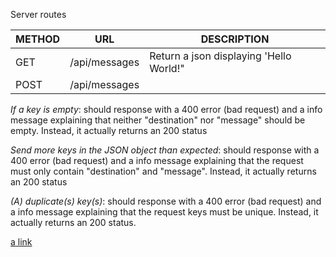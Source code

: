 Server routes

| METHOD | URL | DESCRIPTION |
| ------------- | ------------- | ------------- |
| GET |  /api/messages  |  Return a json displaying 'Hello World!" |
| POST |  /api/messages  |   |



*If a key is empty*: should response with a 400 error (bad request) and a info message explaining that neither "destination" nor "message" should be empty. Instead, it actually returns an 200 status

*Send more keys in the JSON object than expected*: should response with a 400 error (bad request) and a info message explaining that the request must only contain "destination" and "message". Instead, it actually returns an 200 status

*(A) duplicate(s) key(s)*: should response with a 400 error (bad request) and a info message explaining that the request keys must be unique. Instead, it actually returns an 200 status.


[a link](https://github.com/wablopilson/CabifyExercisesRepo/blob/pablo.quintana/exercise02/API%20testing/doc/APITesting.md)